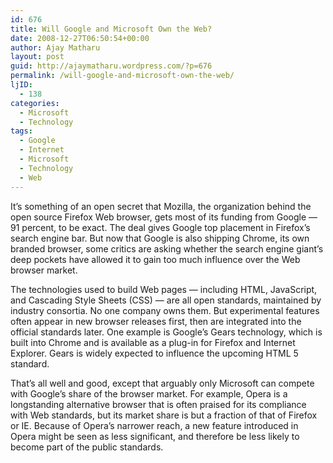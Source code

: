 ```yaml
---
id: 676
title: Will Google and Microsoft Own the Web?
date: 2008-12-27T06:50:54+00:00
author: Ajay Matharu
layout: post
guid: http://ajaymatharu.wordpress.com/?p=676
permalink: /will-google-and-microsoft-own-the-web/
ljID:
  - 138
categories:
  - Microsoft
  - Technology
tags:
  - Google
  - Internet
  - Microsoft
  - Technology
  - Web
---
```

It&#8217;s something of an open secret that Mozilla, the organization behind the open source Firefox Web browser, gets most of its funding from Google &#8212; 91 percent, to be exact. The deal gives Google top placement in Firefox&#8217;s search engine bar. But now that Google is also shipping Chrome, its own branded browser, some critics are asking whether the search engine giant&#8217;s deep pockets have allowed it to gain too much influence over the Web browser market.

The technologies used to build Web pages &#8212; including HTML, JavaScript, and Cascading Style Sheets (CSS) &#8212; are all open standards, maintained by industry consortia. No one company owns them. But experimental features often appear in new browser releases first, then are integrated into the official standards later. One example is Google&#8217;s Gears technology, which is built into Chrome and is available as a plug-in for Firefox and Internet Explorer. Gears is widely expected to influence the upcoming HTML 5 standard.

That&#8217;s all well and good, except that arguably only Microsoft can compete with Google&#8217;s share of the browser market. For example, Opera is a longstanding alternative browser that is often praised for its compliance with Web standards, but its market share is but a fraction of that of Firefox or IE. Because of Opera&#8217;s narrower reach, a new feature introduced in Opera might be seen as less significant, and therefore be less likely to become part of the public standards.